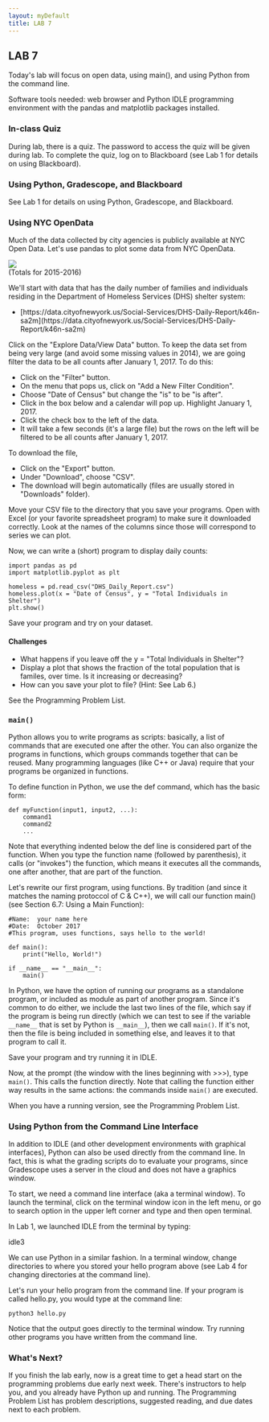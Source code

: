 ```yaml
---
layout: myDefault 
title: LAB 7  
---  
```

<style>  
table {
    border-collapse: collapse;
}
table, td, th {
    text-align: left;
    padding: 8px;
    padding-bottom: 6px;
    border: 1px solid #dee1e4;
}
tr:nth-child(even) {background-color: #fafafa;}
tr:nth-child(odd) {background-color: #ffffff;}
hr.style-six {
    border: 0;
    height: 0;
    border-top: 1px solid rgba(0, 0, 0, 0.1);
    border-bottom: 1px solid rgba(255, 255, 255, 0.3);
}
a:link {
    text-decoration: none;
}
a:visited {
    text-decoration: none;
    color: blue;
}
a:hover {
    text-decoration: none;
}
a:active {
    text-decoration: none;
}
</style>  
LAB 7  
---  

Today's lab will focus on open data, using main(), and using Python from the command line.

Software tools needed: web browser and Python IDLE programming environment with the pandas and matplotlib packages installed.

### In-class Quiz

During lab, there is a [quiz](quizzes.html). The password to access the quiz will be given during lab. To complete the quiz, log on to Blackboard (see [Lab 1](lab_01.html) for details on using Blackboard).

### Using Python, Gradescope, and Blackboard

See [Lab 1](lab_01.html) for details on using Python, Gradescope, and Blackboard.

### Using NYC OpenData

Much of the data collected by city agencies is publicly available at [NYC Open Data](http://opendata.cityofnewyork.us). Let's use pandas to plot some data from NYC OpenData.

![](shelterTotal.png)  
(Totals for 2015-2016)

We'll start with data that has the daily number of families and individuals residing in the Department of Homeless Services (DHS) shelter system:

*   [https://data.cityofnewyork.us/Social-Services/DHS-Daily-Report/k46n-sa2m](https://data.cityofnewyork.us/Social-Services/DHS-Daily-Report/k46n-sa2m)

Click on the "Explore Data/View Data" button. To keep the data set from being very large (and avoid some missing values in 2014), we are going filter the data to be all counts after January 1, 2017. To do this:

*   Click on the "Filter" button.
*   On the menu that pops us, click on "Add a New Filter Condition".
*   Choose "Date of Census" but change the "is" to be "is after".
*   Click in the box below and a calendar will pop up. Highlight January 1, 2017.
*   Click the check box to the left of the data.
*   It will take a few seconds (it's a large file) but the rows on the left will be filtered to be all counts after January 1, 2017.

To download the file,

*   Click on the "Export" button.
*   Under "Download", choose "CSV".
*   The download will begin automatically (files are usually stored in "Downloads" folder).

Move your CSV file to the directory that you save your programs. Open with Excel (or your favorite spreadsheet program) to make sure it downloaded correctly. Look at the names of the columns since those will correspond to series we can plot.

Now, we can write a (short) program to display daily counts:

    import pandas as pd
    import matplotlib.pyplot as plt

    homeless = pd.read_csv("DHS_Daily_Report.csv")
    homeless.plot(x = "Date of Census", y = "Total Individuals in Shelter")
    plt.show()

Save your program and try on your dataset.

#### Challenges

*   What happens if you leave off the y = "Total Individuals in Shelter"?
*   Display a plot that shows the fraction of the total population that is familes, over time. Is it increasing or decreasing?
*   How can you save your plot to file? (Hint: See [Lab 6](lab_06.html).)

See the [Programming Problem List](assignments.html).

### `main()`

Python allows you to write programs as scripts: basically, a list of commands that are executed one after the other. You can also organize the programs in functions, which groups commands together that can be reused. Many programming languages (like C++ or Java) require that your programs be organized in functions.

To define function in Python, we use the def command, which has the basic form:  
  
    def myFunction(input1, input2, ...):
        command1
        command2 
        ...
  
Note that everything indented below the def line is considered part of the function. When you type the function name (followed by parenthesis), it calls (or "invokes") the function, which means it executes all the commands, one after another, that are part of the function.

Let's rewrite our first program, using functions. By tradition (and since it matches the naming protoccol of C & C++), we will call our function main() (see [Section 6.7: Using a Main Function](https://interactivepython.org/runestone/static/thinkcspy/Functions/mainfunction.html)):

    #Name:  your name here
    #Date:  October 2017
    #This program, uses functions, says hello to the world!

    def main():
        print("Hello, World!") 

    if __name__ == "__main__":
        main()

In Python, we have the option of running our programs as a standalone program, or included as module as part of another program. Since it's common to do either, we include the last two lines of the file, which say if the program is being run directly (which we can test to see if the variable `__name__` that is set by Python is `__main__`), then we call `main()`. If it's not, then the file is being included in something else, and leaves it to that program to call it.

Save your program and try running it in IDLE.

Now, at the prompt (the window with the lines beginning with >>>), type `main()`. This calls the function directly. Note that calling the function either way results in the same actions: the commands inside `main()` are executed.

When you have a running version, see the [Programming Problem List](assignments.html).

### Using Python from the Command Line Interface

In addition to IDLE (and other development environments with graphical interfaces), Python can also be used directly from the command line. In fact, this is what the grading scripts do to evaluate your programs, since Gradescope uses a server in the cloud and does not have a graphics window.

To start, we need a command line interface (aka a terminal window). To launch the terminal, click on the terminal window icon in the left menu, or go to search option in the upper left corner and type and then open terminal.

In [Lab 1](lab_01.html), we launched IDLE from the terminal by typing:

idle3

We can use Python in a similar fashion. In a terminal window, change directories to where you stored your hello program above (see [Lab 4](lab_04.html) for changing directories at the command line).

Let's run your hello program from the command line. If your program is called hello.py, you would type at the command line:

    python3 hello.py

Notice that the output goes directly to the terminal window. Try running other programs you have written from the command line.

### What's Next?

If you finish the lab early, now is a great time to get a head start on the programming problems due early next week. There's instructors to help you, and you already have Python up and running. The [Programming Problem List](assignments.html) has problem descriptions, suggested reading, and due dates next to each problem.

